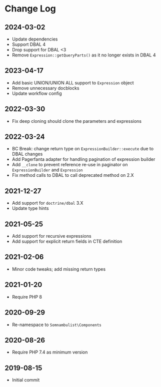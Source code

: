 Change Log
==========

2024-03-02
----------

 * Update dependencies
 * Support DBAL 4
 * Drop support for DBAL <3
 * Remove `Expression::getQueryParts()` as it no longer exists in DBAL 4

2023-04-17
----------

 * Add basic UNION/UNION ALL support to `Expression` object
 * Remove unnecessary docblocks
 * Update workflow config

2022-03-30
----------

 * Fix deep cloning should clone the parameters and expressions

2022-03-24
----------

 * BC Break: change return type on `ExpressionBuilder::execute` due to DBAL changes
 * Add Pagerfanta adapter for handling pagination of expression builder
 * Add `__clone` to prevent reference re-use in paginator on `ExpressionBuilder` and `Expression`
 * Fix method calls to DBAL to call deprecated method on 2.X

2021-12-27
----------

 * Add support for `doctrine/dbal` 3.X
 * Update type hints

2021-05-25
----------

 * Add support for recursive expressions
 * Add support for explicit return fields in CTE definition

2021-02-06
----------

 * Minor code tweaks; add missing return types

2021-01-20
----------

 * Require PHP 8

2020-09-29
----------

 * Re-namespace to `Somnambulist\Components`

2020-08-26
----------

 * Require PHP 7.4 as minimum version

2019-08-15
----------

 * Initial commit
